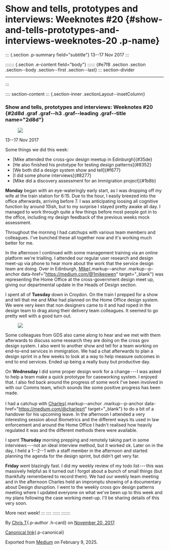 <div>

# Show and tells, prototypes and interviews: Weeknotes #20 {#show-and-tells-prototypes-and-interviews-weeknotes-20 .p-name}

</div>

::: {.section .p-summary field="subtitle"}
13--17 Nov 2017
:::

::::::: {.section .e-content field="body"}
:::::: {#e7f8 .section .section .section--body .section--first .section--last}
::: section-divider

------------------------------------------------------------------------
:::

:::: section-content
::: {.section-inner .sectionLayout--insetColumn}
### Show and tells, prototypes and interviews: Weeknotes #20 {#2d8d .graf .graf--h3 .graf--leading .graf--title name="2d8d"}

<figure id="9cf7" class="graf graf--figure graf-after--h3">
<img
src="https://cdn-images-1.medium.com/max/800/1*je7PzROEIHfvnTd4wJ14Lw.gif"
class="graf-image" data-image-id="1*je7PzROEIHfvnTd4wJ14Lw.gif"
data-width="500" data-height="282" data-is-featured="true" />
</figure>

13--17 Nov 2017

Some things we did this week:

-   [Mike attended the cross-gov design meetup in Edinburgh]{#35de}
-   [He also finished his prototype for testing design patterns]{#8352}
-   [We both did a design system show and tell]{#f677}
-   [I did some phone interviews]{#8277}
-   [Mike did a discovery assessment for an Immigration project]{#1b8b}

**Monday** began with an eye-wateringly early start, as I was dropping
off my wife at the train station for 6:15. Due to the hour, I easily
breezed into the office afterwards, arriving before 7. I was
anticipating loosing all cognitive function by around 10ish, but to my
surprise I stayed pretty awake all day. I managed to work through quite
a few things before most people got in to the office, including my
design feedback of the previous weeks mock assessment.

Throughout the morning I had catchups with various team members and
colleagues. I've bunched these all together now and it's working much
better for me.

In the afternoon I continued with some management training via an online
platform we're trialling. I attended our regular user research and
design meet-up via phone to hear more about the work that the service
design team are doing. Over in Edinburgh,
[Mike](https://medium.com/@1mikeowen){.markup--anchor .markup--p-anchor
data-href="https://medium.com/@1mikeowen" target="_blank"} was
representing the Home Office at the cross-government design meet up,
giving our departmental update in the Heads of Design section.

I spent all of **Tuesday** down in Croydon. On the train I prepped for a
show and tell that me and Mike had planned on the Home Office design
system. We were very keen that non designers came to it and had roped in
the design team to drag along their delivery team colleagues. It seemed
to go pretty well with a good turn out.

<figure id="1984" class="graf graf--figure graf-after--p">
<img
src="https://cdn-images-1.medium.com/max/800/1*45kJp1SBHLlsTmAh033kgg.jpeg"
class="graf-image" data-image-id="1*45kJp1SBHLlsTmAh033kgg.jpeg"
data-width="1024" data-height="768" />
</figure>

Some colleagues from GDS also came along to hear and we met with them
afterwards to discuss some research they are doing on the cross gov
design system. I also went to another show and tell for a team working
on end-to-end services in immigration. We had a chat afterwards to plan
a design sprint in a few weeks to look at a way to help measure outcomes
in end to end services. Ended up being a really busy but productive day.

On **Wednesday** I did some proper design work for a change --- I was
asked to help a team make a quick prototype for caseworking system. I
enjoyed that. I also fed back around the progress of some work I've been
involved in with our Comms team, which sounds like some positive
progress has been made. \
 \
I had a catchup with
[Charles](https://medium.com/@charlesrt){.markup--anchor
.markup--p-anchor data-href="https://medium.com/@charlesrt"
target="_blank"} to do a bit of a handover for his upcoming leave. In
the afternoon I attended a very interesting session about Biometrics and
the different ways its used in law enforcement and around the Home
Office I hadn't realised how heavily regulated it was and the different
methods there were available.

I spent **Thursday** morning prepping and remotely taking part in some
interviews --- not an ideal interview method, but it worked ok. Later on
in the day, I held a 1--2--1 with a staff member in the afternoon and
started planning the agenda for the design sprint, but didn't get very
far.

**Friday** went blazingly fast. I did my weekly review of my todo
list --- this was massively helpful as it turned out I forgot about a
bunch of small things (but thankfully remembered to record them). We had
our weekly team meeting and in the afternoon Charles held an impromptu
showing of a documentary about Design disruption. I went to the weekly
cross gov design patterns meeting where I updated everyone on what we've
been up to this week and my plans following the case working meet-up.
I'll be sharing details of this very soon.

More next week!
:::
::::
::::::
:::::::

By [Chris T](https://medium.com/@ctdesign){.p-author .h-card} on
[November 20, 2017](https://medium.com/p/8ecc48b84853).

[Canonical
link](https://medium.com/@ctdesign/show-and-tells-prototypes-and-interviews-weeknotes-20-8ecc48b84853){.p-canonical}

Exported from [Medium](https://medium.com) on February 9, 2025.
